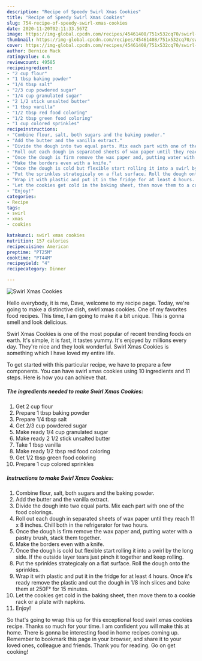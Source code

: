 ```yaml
---
description: "Recipe of Speedy Swirl Xmas Cookies"
title: "Recipe of Speedy Swirl Xmas Cookies"
slug: 754-recipe-of-speedy-swirl-xmas-cookies
date: 2020-11-20T02:11:33.567Z
image: https://img-global.cpcdn.com/recipes/45461408/751x532cq70/swirl-xmas-cookies-recipe-main-photo.jpg
thumbnail: https://img-global.cpcdn.com/recipes/45461408/751x532cq70/swirl-xmas-cookies-recipe-main-photo.jpg
cover: https://img-global.cpcdn.com/recipes/45461408/751x532cq70/swirl-xmas-cookies-recipe-main-photo.jpg
author: Bernice Mack
ratingvalue: 4.6
reviewcount: 49585
recipeingredient:
- "2 cup flour"
- "1 tbsp baking powder"
- "1/4 tbsp salt"
- "2/3 cup powdered sugar"
- "1/4 cup granulated sugar"
- "2 1/2 stick unsalted butter"
- "1 tbsp vanilla"
- "1/2 tbsp red food coloring"
- "1/2 tbsp green food coloring"
- "1 cup colored sprinkles"
recipeinstructions:
- "Combine flour, salt, both sugars and the baking powder."
- "Add the butter and the vanilla extract."
- "Divide the dough into two equal parts. Mix each part with one of the food colorings."
- "Roll out each dough in separated sheets of wax paper until they reach 11 x 8 inches. Chill both in the refrigerator for two hours."
- "Once the dough is firm remove the wax paper and, putting water with a pastry brush, stack them together."
- "Make the borders even with a knife."
- "Once the dough is cold but flexible start rolling it into a swirl by the long side. If the outside layer tears just pinch it together and keep rolling."
- "Put the sprinkles strategicaly on a flat surface. Roll the dough onto the sprinkles."
- "Wrap it with plastic and put it in the fridge for at least 4 hours. Once it&#39;s ready remove the plastic and cut the dough in 1/8 inch slices and bake them at 250F° for 15 minutes."
- "Let the cookies get cold in the baking sheet, then move them to a cookie rack or a plate with napkins."
- "Enjoy!"
categories:
- Recipe
tags:
- swirl
- xmas
- cookies

katakunci: swirl xmas cookies 
nutrition: 157 calories
recipecuisine: American
preptime: "PT25M"
cooktime: "PT44M"
recipeyield: "4"
recipecategory: Dinner

---
```



![Swirl Xmas Cookies](https://img-global.cpcdn.com/recipes/45461408/751x532cq70/swirl-xmas-cookies-recipe-main-photo.jpg)

Hello everybody, it is me, Dave, welcome to my recipe page. Today, we're going to make a distinctive dish, swirl xmas cookies. One of my favorites food recipes. This time, I am going to make it a bit unique. This is gonna smell and look delicious.



Swirl Xmas Cookies is one of the most popular of recent trending foods on earth. It's simple, it is fast, it tastes yummy. It's enjoyed by millions every day. They're nice and they look wonderful. Swirl Xmas Cookies is something which I have loved my entire life.


To get started with this particular recipe, we have to prepare a few components. You can have swirl xmas cookies using 10 ingredients and 11 steps. Here is how you can achieve that.

<!--inarticleads1-->

##### The ingredients needed to make Swirl Xmas Cookies:

1. Get 2 cup flour
1. Prepare 1 tbsp baking powder
1. Prepare 1/4 tbsp salt
1. Get 2/3 cup powdered sugar
1. Make ready 1/4 cup granulated sugar
1. Make ready 2 1/2 stick unsalted butter
1. Take 1 tbsp vanilla
1. Make ready 1/2 tbsp red food coloring
1. Get 1/2 tbsp green food coloring
1. Prepare 1 cup colored sprinkles




<!--inarticleads2-->

##### Instructions to make Swirl Xmas Cookies:

1. Combine flour, salt, both sugars and the baking powder.
1. Add the butter and the vanilla extract.
1. Divide the dough into two equal parts. Mix each part with one of the food colorings.
1. Roll out each dough in separated sheets of wax paper until they reach 11 x 8 inches. Chill both in the refrigerator for two hours.
1. Once the dough is firm remove the wax paper and, putting water with a pastry brush, stack them together.
1. Make the borders even with a knife.
1. Once the dough is cold but flexible start rolling it into a swirl by the long side. If the outside layer tears just pinch it together and keep rolling.
1. Put the sprinkles strategicaly on a flat surface. Roll the dough onto the sprinkles.
1. Wrap it with plastic and put it in the fridge for at least 4 hours. Once it&#39;s ready remove the plastic and cut the dough in 1/8 inch slices and bake them at 250F° for 15 minutes.
1. Let the cookies get cold in the baking sheet, then move them to a cookie rack or a plate with napkins.
1. Enjoy!




So that's going to wrap this up for this exceptional food swirl xmas cookies recipe. Thanks so much for your time. I am confident you will make this at home. There is gonna be interesting food in home recipes coming up. Remember to bookmark this page in your browser, and share it to your loved ones, colleague and friends. Thank you for reading. Go on get cooking!
